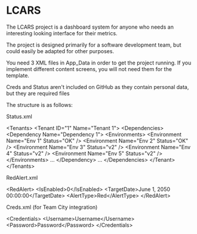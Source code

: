 # LCARS

The LCARS project is a dashboard system for anyone who needs an interesting looking interface for their metrics.

The project is designed primarily for a software development team, but could easily be adapted for other purposes.

You need 3 XML files in App_Data in order to get the project running. If you implement different content screens, you will not need them for the template.

Creds and Status aren't included on GitHub as they contain personal data, but they are required files

The structure is as follows:

Status.xml

&lt;Tenants&gt;
  &lt;Tenant ID="1" Name="Tenant 1"&gt;
    &lt;Dependencies&gt;
      &lt;Dependency Name="Dependency 1"&gt;
        &lt;Environments&gt;
          &lt;Environment Name="Env 1" Status="OK" /&gt;
          &lt;Environment Name="Env 2" Status="OK" /&gt;
          &lt;Environment Name="Env 3" Status="v2" /&gt;
          &lt;Environment Name="Env 4" Status="v2" /&gt;
          &lt;Environment Name="Env 5" Status="v2" /&gt;
        &lt;/Environments&gt;
	...
      &lt;/Dependency&gt;
      ...
    &lt;/Dependencies&gt;
  &lt;/Tenant&gt;
&lt;/Tenants&gt;


RedAlert.xml

&lt;RedAlert&gt;
  &lt;IsEnabled&gt;0&lt;/IsEnabled&gt;
  &lt;TargetDate&gt;June 1, 2050 00:00:00&lt;/TargetDate&gt;
  &lt;AlertType&gt;Red&lt;/AlertType&gt;
&lt;/RedAlert&gt;

Creds.xml (for Team City integration)

&lt;Credentials&gt;
  &lt;Username&gt;Username&lt;/Username&gt;
  &lt;Password&gt;Password&lt;/Password&gt;
&lt;/Credentials&gt;
